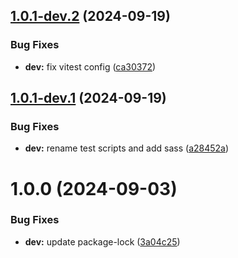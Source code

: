 ## [1.0.1-dev.2](https://github.com/CShatto99/next-ui-template/compare/v1.0.1-dev.1...v1.0.1-dev.2) (2024-09-19)

### Bug Fixes

- **dev:** fix vitest config ([ca30372](https://github.com/CShatto99/next-ui-template/commit/ca3037298372c9ec0ef2c6d2edc58e7209d7eec5))

## [1.0.1-dev.1](https://github.com/CShatto99/next-ui-template/compare/v1.0.0...v1.0.1-dev.1) (2024-09-19)

### Bug Fixes

- **dev:** rename test scripts and add sass ([a28452a](https://github.com/CShatto99/next-ui-template/commit/a28452a7050a68ba1fad11dd6193ca88ddd4670d))

# 1.0.0 (2024-09-03)

### Bug Fixes

- **dev:** update package-lock ([3a04c25](https://github.com/CShatto99/next-ui-template/commit/3a04c25ff7eaa1f28bcebd7e80228eb7938b6456))
